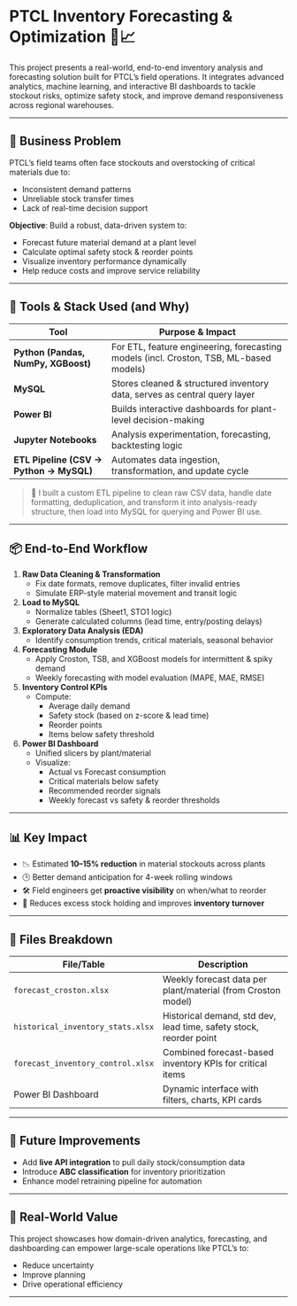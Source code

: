 # PTCL Inventory Forecasting & Optimization  🚚📈

This project presents a real-world, end-to-end inventory analysis and forecasting solution built for PTCL’s field operations. It integrates advanced analytics, machine learning, and interactive BI dashboards to tackle stockout risks, optimize safety stock, and improve demand responsiveness across regional warehouses.

---

## 🧠 Business Problem

PTCL’s field teams often face stockouts and overstocking of critical materials due to:
- Inconsistent demand patterns
- Unreliable stock transfer times
- Lack of real-time decision support

**Objective**: Build a robust, data-driven system to:
- Forecast future material demand at a plant level
- Calculate optimal safety stock & reorder points
- Visualize inventory performance dynamically
- Help reduce costs and improve service reliability

---

## 🧰 Tools & Stack Used (and Why)

| Tool          | Purpose & Impact |
|---------------|------------------|
| **Python (Pandas, NumPy, XGBoost)** | For ETL, feature engineering, forecasting models (incl. Croston, TSB, ML-based models) |
| **MySQL** | Stores cleaned & structured inventory data, serves as central query layer |
| **Power BI** | Builds interactive dashboards for plant-level decision-making |
| **Jupyter Notebooks** | Analysis experimentation, forecasting, backtesting logic |
| **ETL Pipeline (CSV → Python → MySQL)** | Automates data ingestion, transformation, and update cycle |

> 🔁 I built a custom ETL pipeline to clean raw CSV data, handle date formatting, deduplication, and transform it into analysis-ready structure, then load into MySQL for querying and Power BI use.

---

## 📦 End-to-End Workflow

1. **Raw Data Cleaning & Transformation**
   - Fix date formats, remove duplicates, filter invalid entries
   - Simulate ERP-style material movement and transit logic
2. **Load to MySQL**
   - Normalize tables (Sheet1, STO1 logic)
   - Generate calculated columns (lead time, entry/posting delays)
3. **Exploratory Data Analysis (EDA)**
   - Identify consumption trends, critical materials, seasonal behavior
4. **Forecasting Module**
   - Apply Croston, TSB, and XGBoost models for intermittent & spiky demand
   - Weekly forecasting with model evaluation (MAPE, MAE, RMSE)
5. **Inventory Control KPIs**
   - Compute:
     - Average daily demand
     - Safety stock (based on z-score & lead time)
     - Reorder points
     - Items below safety threshold
6. **Power BI Dashboard**
   - Unified slicers by plant/material
   - Visualize:
     - Actual vs Forecast consumption
     - Critical materials below safety
     - Recommended reorder signals
     - Weekly forecast vs safety & reorder thresholds

---

## 📊 Key Impact 

- 📉 Estimated **10–15% reduction** in material stockouts across plants
- 🕒 Better demand anticipation for 4-week rolling windows
- 🛠️ Field engineers get **proactive visibility** on when/what to reorder
- 🔄 Reduces excess stock holding and improves **inventory turnover**

---

## 📁 Files Breakdown

| File/Table | Description |
|------------|-------------|
| `forecast_croston.xlsx` | Weekly forecast data per plant/material (from Croston model) |
| `historical_inventory_stats.xlsx` | Historical demand, std dev, lead time, safety stock, reorder point |
| `forecast_inventory_control.xlsx` | Combined forecast-based inventory KPIs for critical items |
| Power BI Dashboard | Dynamic interface with filters, charts, KPI cards |

---

## 🔮 Future Improvements

- Add **live API integration** to pull daily stock/consumption data
- Introduce **ABC classification** for inventory prioritization
- Enhance model retraining pipeline for automation

---

## 🤝 Real-World Value

This project showcases how domain-driven analytics, forecasting, and dashboarding can empower large-scale operations like PTCL’s to:
- Reduce uncertainty
- Improve planning
- Drive operational efficiency
---
